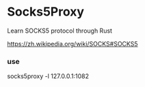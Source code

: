 # Socks5Proxy

Learn SOCKS5 protocol through Rust

https://zh.wikipedia.org/wiki/SOCKS#SOCKS5

### use

socks5proxy -l 127.0.0.1:1082

